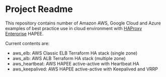 # Project Readme

This repository contains number of Amazon AWS, Google Cloud and Azure examples of best practice use in cloud environment with [HAProxy Enterprise](https://www.haproxy.com/products/haproxy-enterprise-edition/) HAPEE.

Current contents are:

- aws_elb: AWS Classic ELB Terraform HA stack (single zone)
- aws_alb: AWS ALB Terraform HA stack (multiple zone)
- aws_heartbeat: AWS HAPEE active-active with Heartbeat HA
- aws_keepalived: AWS HAPEE active-active with Keepalived and VRRP